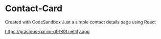# Contact-Card
Created with CodeSandbox
Just a simple contact details page using React


https://gracious-panini-d0180f.netlify.app

